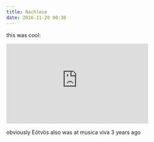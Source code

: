 ```yaml
---
title: Nachlese
date: 2016-11-20 00:30
---
```


this was cool:
<iframe width="374" height="210" src="https://www.youtube.com/embed/u8fqnipmUPA" frameborder="0" allowfullscreen></iframe>

obviously Eötvös also was at musica viva 3 years ago

